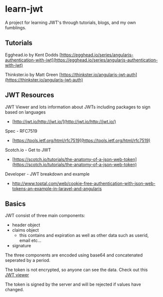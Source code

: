 # learn-jwt

A project for learning JWT's through tutorials, blogs, and my own fumblings.

## Tutorials

Egghead.io by Kent Dodds
[https://egghead.io/series/angularjs-authentication-with-jwt](https://egghead.io/series/angularjs-authentication-with-jwt)

Thinkster.io by Matt Green
[https://thinkster.io/angularjs-jwt-auth](https://thinkster.io/angularjs-jwt-auth)

## JWT Resources

JWT Viewer and lots information about JWTs including packages to sign based on languages
 - [http://jwt.io/http://jwt.io/](http://jwt.io/http://jwt.io/)

Spec - RFC7519
 - [https://tools.ietf.org/html/rfc7519](https://tools.ietf.org/html/rfc7519)

Scotch.io - Get to JWT
 - [https://scotch.io/tutorials/the-anatomy-of-a-json-web-token](https://scotch.io/tutorials/the-anatomy-of-a-json-web-token)

Developer - JWT breakdown and example
- http://www.toptal.com/web/cookie-free-authentication-with-json-web-tokens-an-example-in-laravel-and-angularjs

## Basics

JWT consist of three main components:
 - header object
 - claims object
 	- this contains and expiration as well as other data such as userid, email etc...
 - signature

The three components are encoded using base64 and concatenated seperated by a period.

The token is not encrypted, so anyone can see the data. Check out this [JWT viewer](http://jwt.io/)

The token is signed by the server and will be rejected if values have changed.
